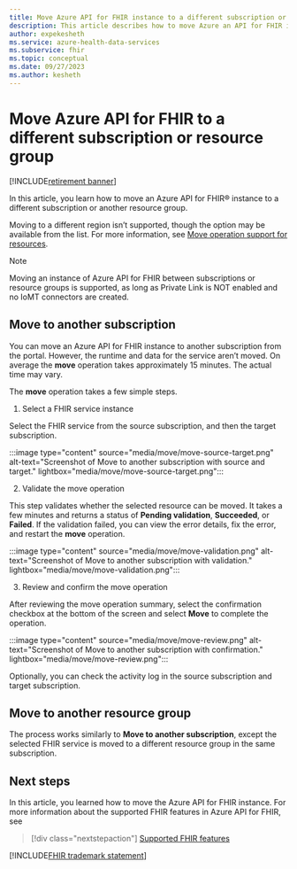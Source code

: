 ```yaml
---
title: Move Azure API for FHIR instance to a different subscription or resource group
description: This article describes how to move Azure an API for FHIR instance  
author: expekesheth
ms.service: azure-health-data-services
ms.subservice: fhir
ms.topic: conceptual
ms.date: 09/27/2023
ms.author: kesheth
---
```


# Move Azure API for FHIR to a different subscription or resource group

[!INCLUDE[retirement banner](../includes/healthcare-apis-azure-api-fhir-retirement.md)]

In this article, you learn how to move an Azure API for FHIR&reg; instance to a different subscription or another resource group.  

Moving to a different region isn’t supported, though the option may be available from the list. For more information, see [Move operation support for resources](../../azure-resource-manager/management/move-support-resources.md).

> [!Note] 
> Moving an instance of Azure API for FHIR between subscriptions or resource groups is supported, as long as Private Link is NOT enabled and no IoMT connectors are created.

## Move to another subscription

You can move an Azure API for FHIR instance to another subscription from the portal. However, the runtime and data for the service aren’t moved. On average the **move** operation takes approximately 15 minutes. The actual time may vary.

The **move** operation takes a few simple steps.

1. Select a FHIR service instance 

Select the FHIR service from the source subscription, and then the target subscription.

  :::image type="content" source="media/move/move-source-target.png" alt-text="Screenshot of Move to another subscription with source and target." lightbox="media/move/move-source-target.png":::

2. Validate the move operation

This step validates whether the selected resource can be moved. It takes a few minutes and returns a status of **Pending validation**, **Succeeded**, or **Failed**. If the validation failed, you can view the error details, fix the error, and restart the **move** operation.

  :::image type="content" source="media/move/move-validation.png" alt-text="Screenshot of Move to another subscription with validation." lightbox="media/move/move-validation.png":::

3. Review and confirm the move operation
 
After reviewing the move operation summary, select the confirmation checkbox at the bottom of the screen and select **Move** to complete the operation.

  :::image type="content" source="media/move/move-review.png" alt-text="Screenshot of Move to another subscription with confirmation." lightbox="media/move/move-review.png":::

Optionally, you can check the activity log in the source subscription and target subscription.

## Move to another resource group

The process works similarly to **Move to another subscription**, except the selected FHIR service is moved to a  different resource group in the same subscription.

## Next steps

In this article, you learned how to move the Azure API for FHIR instance. For more information about the supported FHIR features in Azure API for FHIR, see

>[!div class="nextstepaction"]
>[Supported FHIR features](fhir-features-supported.md)

[!INCLUDE[FHIR trademark statement](../includes/healthcare-apis-fhir-trademark.md)]